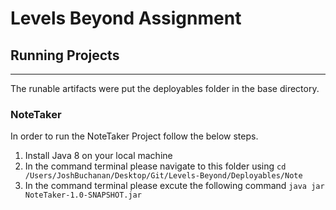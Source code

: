 # Levels Beyond Assignment

## Running Projects 
---
The runable artifacts were put the deployables folder in the base directory.

### NoteTaker
In order to run the NoteTaker Project follow the below steps.
1. Install Java 8 on your local machine
2. In the command terminal please navigate to this folder using `cd /Users/JoshBuchanan/Desktop/Git/Levels-Beyond/Deployables/Note`
3. In the command terminal please excute the following command
  `java jar NoteTaker-1.0-SNAPSHOT.jar`
